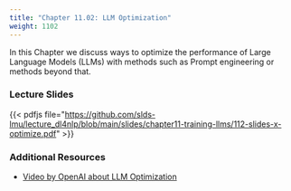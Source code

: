 ```yaml
---
title: "Chapter 11.02: LLM Optimization" 
weight: 1102
---
```


In this Chapter we discuss ways to optimize the performance of Large Language Models (LLMs) with methods such as Prompt engineering or methods beyond that.

### Lecture Slides 

{{< pdfjs file="https://github.com/slds-lmu/lecture_dl4nlp/blob/main/slides/chapter11-training-llms/112-slides-x-optimize.pdf" >}}

### Additional Resources 

- [Video by OpenAI about LLM Optimization](https://www.youtube.com/watch?v=ahnGLM-RC1Y)